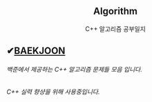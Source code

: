 <div align="center">

Algorithm
---
C++ 알고리즘 공부일지

<dic align="left">

</div>

## ✔[BAEKJOON](https://github.com/ehdbs28/Algorithm/blob/main/BAEKJOON/Readme.md) 

</div>

###### 백준에서 제공하는 C++ 알고리즘 문제들 모음 입니다.

</div>

###### C++ 실력 향샹을 위해 사용중입니다.
